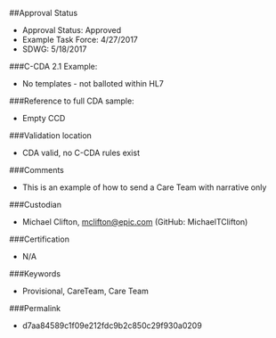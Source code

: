 ##Approval Status 

* Approval Status: Approved
* Example Task Force: 4/27/2017
* SDWG: 5/18/2017

###C-CDA 2.1 Example: 
* No templates - not balloted within HL7

###Reference to full CDA sample:
* Empty CCD

###Validation location

* CDA valid, no C-CDA rules exist

###Comments

* This is an example of how to send a Care Team with narrative only

###Custodian

* Michael Clifton, mclifton@epic.com (GitHub: MichaelTClifton)

###Certification
* N/A

###Keywords

* Provisional, CareTeam, Care Team


###Permalink 

* d7aa84589c1f09e212fdc9b2c850c29f930a0209